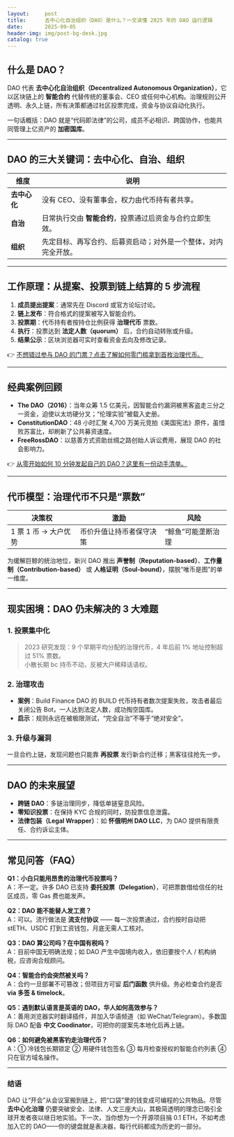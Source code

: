```yaml
---
layout:     post
title:      去中心化自治组织（DAO）是什么？一文读懂 2025 年的 DAO 运行逻辑
date:       2025-09-05
header-img: img/post-bg-desk.jpg
catalog: true
---
```


## 什么是 DAO？
DAO 代表 **去中心化自治组织（Decentralized Autonomous Organization）**，它以区块链上的 **智能合约** 代替传统的董事会、CEO 或任何中心机构。治理规则公开透明、永久上链，所有决策都通过社区投票完成，资金与协议自动化执行。

一句话概括：DAO 就是“代码即法律”的公司，成员不必相识、跨国协作，也能共同管理上亿资产的 **加密国库**。

---

## DAO 的三大关键词：去中心化、自治、组织
| 维度     | 说明                                                                 |
|----------|----------------------------------------------------------------------|
| **去中心化** | 没有 CEO、没有董事会，权力由代币持有者共享。                        |
| **自治**     | 日常执行交由 **智能合约**，投票通过后资金与合约立即生效。              |
| **组织**     | 先定目标、再写合约、后募资启动；对外是一个整体，对内完全开放。          |

---

## 工作原理：从提案、投票到链上结算的 5 步流程
1. **成员提出提案**：通常先在 Discord 或官方论坛讨论。
2. **链上发布**：符合格式的提案被写入智能合约。
3. **投票期**：代币持有者按持仓比例获得 **治理代币** 票数。
4. **执行**：投票达到 **法定人数（quorum）** 后，合约自动转账或升级。
5. **结果公示**：区块浏览器可实时查看资金去向及修改记录。

👉 [不想错过参与 DAO 的门票？点击了解如何零门槛拿到首枚治理代币。](https://okxdog.com/)

---

## 经典案例回顾
- **The DAO（2016）**：当年众筹 1.5 亿美元，因智能合约漏洞被黑客盗走三分之一资金，迫使以太坊硬分叉；“伦理实验”被载入史册。
- **ConstitutionDAO**：48 小时汇聚 4,700 万美元竞拍《美国宪法》原件，虽惜败苏富比，却刷新了公共募资速度。
- **FreeRossDAO**：以慈善方式资助丝绸之路创始人诉讼费用，展现 DAO 的社会影响力。

👉 [从零开始如何 10 分钟发起自己的 DAO？这里有一份动手清单。](https://okxdog.com/)

---

## 代币模型：治理代币不只是“票数”
| 决策权 | 激励 | 风险 |
|---|---|---|
| 1 票 1 币 → 大户优势 | 币价升值让持币者保守决策 | “鲸鱼”可能垄断治理 |

为缓解巨鲸的统治地位，新兴 DAO 推出 **声誉制（Reputation-based）**、**工作量制（Contribution-based）** 或 **人格证明（Soul-bound）**，摆脱“唯币是图”的单一维度。

---

## 现实困境：DAO 仍未解决的 3 大难题
### 1. 投票集中化
> 2023 研究发现：9 个早期平均分配的治理代币，4 年后前 1% 地址控制超过 51% 票数。  
小散长期 bc 持币不动，反被大户稀释话语权。

### 2. 治理攻击
- **案例**：Build Finance DAO 的 BUILD 代币持有者数次提案失败，攻击者最后关闭公告 Bot，一人达到法定人数，成功掏空国库。  
- **启示**：规则永远在被极限测试，“完全自治”不等于“绝对安全”。

### 3. 升级与漏洞
一旦合约上链，发现问题也只能靠 **再投票** 发行新合约迁移；黑客往往抢先一步。  

---

## DAO 的未来展望
- **跨链 DAO**：多链治理同步，降低单链窒息风险。  
- **零知识投票**：在保持 KYC 合规的同时，防投票信息泄露。  
- **法律包装（Legal Wrapper）**：如 **怀俄明州 DAO LLC**，为 DAO 提供有限责任、合约诉讼主体。

---

## 常见问答（FAQ）

**Q1：小白只能用昂贵的治理代币投票吗？**  
A：不一定。许多 DAO 已支持 **委托投票（Delegation）**，可把票数借给信任的社区成员，零 Gas 费也能发声。

**Q2：DAO 能不能替人发工资？**  
A：可以。流行做法是 **流支付协议** —— 每一次投票通过，合约按时自动把 stETH、USDC 打到工资钱包，月底无需人工核对。

**Q3：DAO 算公司吗？在中国有税吗？**  
A：目前中国无明确法规；如 DAO 产生中国境内收入，依旧要按个人 / 机构纳税，应咨询合规顾问。

**Q4：智能合约会突然被关吗？**  
A：合约一旦部署不可篡改；但项目方可留 **后门函数** 供升级。务必检查合约是否 **via 多签 & timelock**。

**Q5：遇到默认语言是英语的 DAO，华人如何高效参与？**  
A：善用浏览器实时翻译插件，并加入华语频道（如 WeChat/Telegram）。多数国际 DAO 配备 **中文 Coodinator**，可把你的提案先本地化后再上链。

**Q6：如何避免被黑客钓走治理代币？**  
A：① 冷钱包长期锁定 ② 用硬件钱包签名 ③ 每月检查授权的智能合约列表 ④ 只在官方域名操作。

---

### 结语
DAO 让“开会”从会议室搬到链上，把“口袋”里的钱变成可编程的公共物品。尽管 **去中心化治理** 仍要突破安全、法律、人文三座大山，其极简透明的理念已吸引全球开发者夜以继日地实验。下一次，当你想为一个开源项目捐 0.1 ETH，不如考虑加入它的 DAO——你的键盘就是表决器，每行代码都成为历史的一部分。